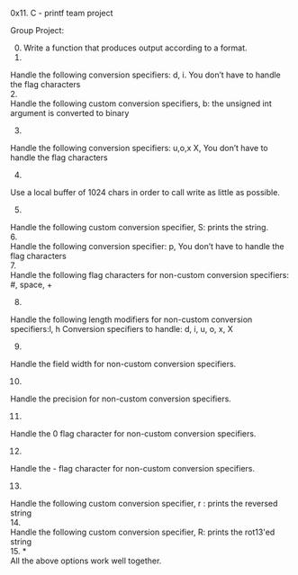 0x11. C - printf team project

Group Project:                                                                      
                                                                                    
0. Write a function that produces output according to a format.                                                                                     
1.
Handle the following conversion specifiers: d, i. You don’t have to handle the flag characters  
2.                                    
Handle the following custom conversion specifiers, b: the unsigned int argument is converted to binary                                  
                                                                                    
3.                  
Handle the following conversion specifiers: u,o,x X,  You don’t have to handle the flag characters                                     
                                                                                    
4.
Use a local buffer of 1024 chars in order to call write as little as possible.      
                                                                                    
5.                                    
Handle the following custom conversion specifier, S: prints the string.                                                                                                                     
6.                                            
Handle the following conversion specifier: p, You don’t have to handle the flag characters                                                                                    
7.                               
Handle the following flag characters for non-custom conversion specifiers: #, space, +        
                                                                                    
8.                                                         
Handle the following length modifiers for non-custom conversion specifiers:l, h           Conversion specifiers to handle: d, i, u, o, x, X                                   
                                                                                    
9.                           
Handle the field width for non-custom conversion specifiers.                        
                                                                                    
10.                                                                                
Handle the precision for non-custom conversion specifiers.                          
                                                                                    
11.        
Handle the 0 flag character for non-custom conversion specifiers.                   
                                                                                    
12.                                             
Handle the - flag character for non-custom conversion specifiers.                   
                                                                                    
13.                      
Handle the following custom conversion specifier, r : prints the reversed string                                                                                                
14.                                                                               
Handle the following custom conversion specifier, R: prints the rot13'ed string                                                                                                 
15. *                                                                               
All the above options work well together.
